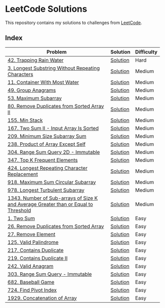 # LeetCode Solutions

This repository contains my solutions to challenges from [LeetCode](https://leetcode.com/).

## Index

| Problem | Solution | Difficulty |
| ------- | -------- | ---------- |
| [42. Trapping Rain Water](https://leetcode.com/problems/trapping-rain-water/) | [Solution](Hard/42-Trapping_Rain_Water.py) | Hard |
| [3. Longest Substring Without Repeating Characters](https://leetcode.com/problems/longest-substring-without-repeating-characters/) | [Solution](Medium/3-Longest_Substring_Without_Repeating_Characters.py) | Medium |
| [11. Container With Most Water](https://leetcode.com/problems/container-with-most-water/) | [Solution](Medium/11-Container_With_Most_Water.py) | Medium |
| [49. Group Anagrams](https://leetcode.com/problems/group-anagrams/) | [Solution](Medium/49-Group_Anagrams.py) | Medium |
| [53. Maximum Subarray](https://leetcode.com/problems/maximum-subarray/) | [Solution](Medium/53-Maximum_Subarray.py) | Medium |
| [80. Remove Duplicates from Sorted Array II](https://leetcode.com/problems/remove-duplicates-from-sorted-array-ii/) | [Solution](Medium/80-Remove_Duplicates_from_Sorted_Array_II.py) | Medium |
| [155. Min Stack](https://leetcode.com/problems/min-stack/) | [Solution](Medium/155-Min_Stack.py) | Medium |
| [167. Two Sum II - Input Array Is Sorted](https://leetcode.com/problems/two-sum-ii-input-array-is-sorted/) | [Solution](Medium/167-Two_Sum_II.py) | Medium |
| [209. Minimum Size Subarray Sum](https://leetcode.com/problems/minimum-size-subarray-sum/) | [Solution](Medium/209-Minimum_Size_Subarray_Sum.py) | Medium |
| [238. Product of Array Except Self](https://leetcode.com/problems/product-of-array-except-self/) | [Solution](Medium/238-Product_of_Array_Except_Self.py) | Medium |
| [304. Range Sum Query 2D - Immutable](https://leetcode.com/problems/range-sum-query-2d-immutable/) | [Solution](Medium/304-Range_Sum_Query_2D-Immutable.py) | Medium |
| [347. Top K Frequent Elements](https://leetcode.com/problems/top-k-frequent-elements/) | [Solution](Medium/347-Top_K_Frequent_Elements.py) | Medium |
| [424. Longest Repeating Character Replacement](https://leetcode.com/problems/longest-repeating-character-replacement/) | [Solution](Medium/424-Longest_Repeating_Character_Replacement.py) | Medium |
| [918. Maximum Sum Circular Subarray](https://leetcode.com/problems/maximum-sum-circular-subarray/) | [Solution](Medium/918-Maximum_Sum_Circular_Subarray.py) | Medium |
| [978. Longest Turbulent Subarray](https://leetcode.com/problems/longest-turbulent-subarray/) | [Solution](Medium/978-Longest_Turbulent_Subarray.py) | Medium |
| [1343. Number of Sub-arrays of Size K and Average Greater than or Equal to Threshold](https://leetcode.com/problems/number-of-sub-arrays-of-size-k-and-average-greater-than-or-equal-to-threshold/) | [Solution](Medium/1343-Number_of_Sub-arrays_of_Size_K.py) | Medium |
| [1. Two Sum](https://leetcode.com/problems/two-sum/) | [Solution](Easy/1-Two_Sum.py) | Easy |
| [26. Remove Duplicates from Sorted Array](https://leetcode.com/problems/remove-duplicates-from-sorted-array/) | [Solution](Easy/26-Remove_Duplicates_from_Sorted_Array.py) | Easy |
| [27. Remove Element](https://leetcode.com/problems/remove-duplicates-from-sorted-array/) | [Solution](Easy/27-Remove_Element.py) | Easy |
| [125. Valid Palindrome](https://leetcode.com/problems/valid-palindrome/) | [Solution](Easy/125-Valid_Palindrome.py) | Easy |
| [217. Contains Duplicate](https://leetcode.com/problems/contains-duplicate/) | [Solution](Easy/217-Contains_Duplicate.py) | Easy |
| [219. Contains Duplicate II](https://leetcode.com/problems/contains-duplicate-ii/) | [Solution](Easy/219-Contains_Duplicate_II.py) | Easy |
| [242. Valid Anagram](https://leetcode.com/problems/valid-anagram/) | [Solution](Easy/242-Valid_Anagram.py) | Easy |
| [303. Range Sum Query - Immutable](https://leetcode.com/problems/range-sum-query-immutable/) | [Solution](Easy/303-Range_Sum_Query-Immutable.py) | Easy |
| [682. Baseball Game](https://leetcode.com/problems/baseball-game/) | [Solution](Easy/682-Baseball_Game.py) | Easy |
| [724. Find Pivot Index](https://leetcode.com/problems/find-pivot-index/) | [Solution](Easy/724-Find_Pivot_Index.py) | Easy |
| [1929. Concatenation of Array](https://leetcode.com/problems/concatenation-of-array/) | [Solution](Easy/1929-Concatenation_of_Array.py) | Easy |